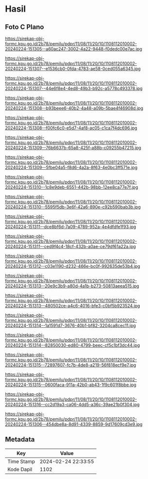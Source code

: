 # Hasil

## Foto C Plano

https://sirekap-obj-formc.kpu.go.id/2b78/pemilu/pdpr/11/08/11/20/10/1108112010002-20240224-151305--a60ac247-3002-4a22-9448-f0dedc00e7ac.jpg

https://sirekap-obj-formc.kpu.go.id/2b78/pemilu/pdpr/11/08/11/20/10/1108112010002-20240224-151307--e1536cb0-0fda-4783-ae58-0ced055a6345.jpg

https://sirekap-obj-formc.kpu.go.id/2b78/pemilu/pdpr/11/08/11/20/10/1108112010002-20240224-151307--44e6f8e4-4ed8-49b3-b92c-a5778c493378.jpg

https://sirekap-obj-formc.kpu.go.id/2b78/pemilu/pdpr/11/08/11/20/10/1108112010002-20240224-151308--b93beee6-40b2-4a48-a09b-5bae4f46908d.jpg

https://sirekap-obj-formc.kpu.go.id/2b78/pemilu/pdpr/11/08/11/20/10/1108112010002-20240224-151308--f00fc6c0-e5d7-4af8-ac05-c1ca7f4dc696.jpg

https://sirekap-obj-formc.kpu.go.id/2b78/pemilu/pdpr/11/08/11/20/10/1108112010002-20240224-151309--76b6637b-65a8-425f-a88b-c09255b47215.jpg

https://sirekap-obj-formc.kpu.go.id/2b78/pemilu/pdpr/11/08/11/20/10/1108112010002-20240224-151309--5fbe04a5-f8d6-4a2a-8f63-4e0bc3ff571e.jpg

https://sirekap-obj-formc.kpu.go.id/2b78/pemilu/pdpr/11/08/11/20/10/1108112010002-20240224-151310--1c8e9deb-6551-442b-98bb-12ee8ca77e7f.jpg

https://sirekap-obj-formc.kpu.go.id/2b78/pemilu/pdpr/11/08/11/20/10/1108112010002-20240224-151310--5595f5db-3e6f-42a6-890e-c92b590bab3b.jpg

https://sirekap-obj-formc.kpu.go.id/2b78/pemilu/pdpr/11/08/11/20/10/1108112010002-20240224-151311--dce8bf6d-7a09-4789-952a-4e4dfdfe1f93.jpg

https://sirekap-obj-formc.kpu.go.id/2b78/pemilu/pdpr/11/08/11/20/10/1108112010002-20240224-151311--ced9f4c4-18cf-432b-a0ae-ce79df61a22a.jpg

https://sirekap-obj-formc.kpu.go.id/2b78/pemilu/pdpr/11/08/11/20/10/1108112010002-20240224-151312--c03e1190-d232-466e-bc0f-992635de53b4.jpg

https://sirekap-obj-formc.kpu.go.id/2b78/pemilu/pdpr/11/08/11/20/10/1108112010002-20240224-151313--20e9c3b9-a80d-4a1b-b273-50813aeea515.jpg

https://sirekap-obj-formc.kpu.go.id/2b78/pemilu/pdpr/11/08/11/20/10/1108112010002-20240224-151313--480502ce-a4c6-4016-bfe3-c0bf5b923524.jpg

https://sirekap-obj-formc.kpu.go.id/2b78/pemilu/pdpr/11/08/11/20/10/1108112010002-20240224-151314--1a1591d7-3676-40b1-bf82-3204ca8cec11.jpg

https://sirekap-obj-formc.kpu.go.id/2b78/pemilu/pdpr/11/08/11/20/10/1108112010002-20240224-151314--82850030-ed80-4799-beec-cf5c1bf3dc44.jpg

https://sirekap-obj-formc.kpu.go.id/2b78/pemilu/pdpr/11/08/11/20/10/1108112010002-20240224-151315--72897607-fc7b-4de8-a219-56f818ecf9e7.jpg

https://sirekap-obj-formc.kpu.go.id/2b78/pemilu/pdpr/11/08/11/20/10/1108112010002-20240224-151315--0600faca-911a-42b0-ab43-1f9c601f8bbe.jpg

https://sirekap-obj-formc.kpu.go.id/2b78/pemilu/pdpr/11/08/11/20/10/1108112010002-20240224-151316--cc2d19a3-ca06-4dd5-a36c-39ae21b0f304.jpg

https://sirekap-obj-formc.kpu.go.id/2b78/pemilu/pdpr/11/08/11/20/10/1108112010002-20240224-151306--454dbe8a-8d91-4339-8859-9d17609cd3e9.jpg


## Metadata

| Key        | Value               |
| ---------- | ------------------- |
| Time Stamp | 2024-02-24 22:33:55 |
| Kode Dapil | 1102                |



